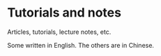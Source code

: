 # Tutorials and notes
Articles, tutorials, lecture notes, etc. 

Some written in English. The others are in Chinese.
